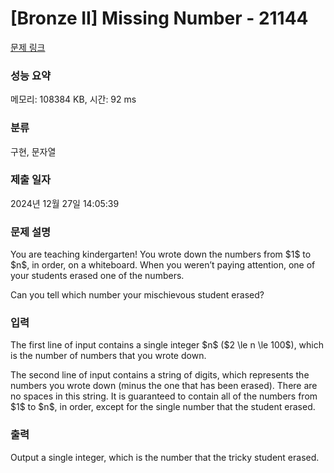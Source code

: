 # [Bronze II] Missing Number - 21144 

[문제 링크](https://www.acmicpc.net/problem/21144) 

### 성능 요약

메모리: 108384 KB, 시간: 92 ms

### 분류

구현, 문자열

### 제출 일자

2024년 12월 27일 14:05:39

### 문제 설명

<p style="user-select: auto !important;">You are teaching kindergarten! You wrote down the numbers from $1$ to $n$, in order, on a whiteboard. When you weren’t paying attention, one of your students erased one of the numbers.</p>

<p style="user-select: auto !important;">Can you tell which number your mischievous student erased?</p>

### 입력 

 <p style="user-select: auto !important;">The first line of input contains a single integer $n$ ($2 \le n \le 100$), which is the number of numbers that you wrote down.</p>

<p style="user-select: auto !important;">The second line of input contains a string of digits, which represents the numbers you wrote down (minus the one that has been erased). There are no spaces in this string. It is guaranteed to contain all of the numbers from $1$ to $n$, in order, except for the single number that the student erased.</p>

### 출력 

 <p style="user-select: auto !important;">Output a single integer, which is the number that the tricky student erased.</p>

